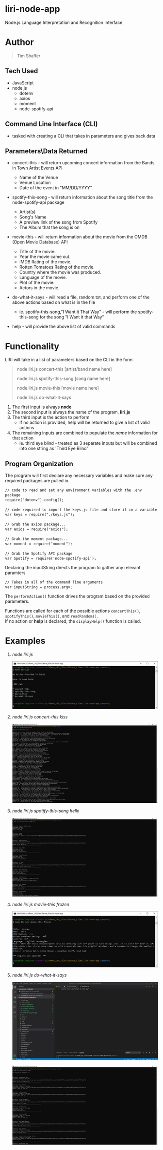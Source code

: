 # liri-node-app
Node.js Language Interpretation and Recognition Interface

# Author 
> Tim Shaffer

## Tech Used
* JavaScript
* node.js
    * dotenv
    * axios
    * moment
    * node-spotify-api
 

## Command Line Interface (CLI) 
* tasked with creating a CLI that takes in parameters and gives back data

## Parameters\Data Returned

* concert-this - will return upcoming concert information from the Bands in Town Artist Events API
    * Name of the Venue
    * Venue Location
    * Date of the event in "MM/DD/YYYY"

* spotify-this-song - will return information about the song title from the node-spotify-api package
    * Artist(s)
    * Song's Name
    * A preview link of the song from Spotify
    * The Album that the song is on

* movie-this - will return information about the movie from the OMDB (Open Movie Database) API 
    * Title of the movie.
    * Year the movie came out.
    * IMDB Rating of the movie.
    * Rotten Tomatoes Rating of the movie.
    * Country where the movie was produced.
    * Language of the movie.
    * Plot of the movie.
    * Actors in the movie.   

* do-what-it-says - will read a file, random.txt, and perform one of the above actions based on what is in the file
    * ie.  spotify-this-song,"I Want it That Way" - will perform the spotify-this-song for the song "I Want it that Way"

* help - will provide the above list of valid commands 

# Functionality
LIRI will take in a list of parameters based on the CLI in the form 

> node liri.js concert-this [artist/band name here]
>
> node liri.js spotify-this-song [song name here]
>
> node liri.js movie-this [movie name here]
>
> node liri.js do-what-it-says

1.  The first input is always **node** 
1.  The second input is always the name of the program, **liri.js** 
1.  The third input is the action to perform
    * If no action is provided, help will be returned to give a list of valid actions
1.  The remaining inputs are combined to populate the *name* information for that action
    * ie. third eye blind - treated as 3 separate inputs but will be combined into one string as 'Third Eye Blind"

## Program Organization

The program will first declare any necessary variables and make sure any required packages are pulled in.

    // code to read and set any environment variables with the .env package 
    require("dotenv").config();

    // code required to import the keys.js file and store it in a variable 
    var keys = require("./keys.js");

    // Grab the axios package...
    var axios = require("axios");

    // Grab the moment package...
    var moment = require("moment");

    // Grab the Spotify API package
    var Spotify = require('node-spotify-api');

Declaring the inputString directs the program to gather any relevant paramters

    // Takes in all of the command line arguments
    var inputString = process.argv;

The `performAction()` function drives the program based on the provided parameters.

Functions are called for each of the possible actions `concertThis()`, `spotifyThis()`, `movieThis()`, and `readRandom()`.  
If no action or **help** is declared, the `displayHelp()` function is called.


# Examples

1.  *node liri.js*

    ![Screenshot for No Action](/testing/screenshots/no_input.jpg)

1.  *node liri.js concert-this kiss*
    
    ![Screenshot for concert-this kiss](/testing/screenshots/concert-this_kiss.jpg)

1.  *node liri.js spotify-this-song hello*

    ![Screenshot for spotify-this-song hello](/testing/screenshots/spotify-this-song_hello.jpg)

1.  *node liri.js movie-this frozen*

    ![Screenshot for movie-this frozen](/testing/screenshots/movie-this_frozen.jpg)

1.  *node liri.js do-what-it-says*

    ![Screenshot for random.txt](/testing/screenshots/random.jpg)

    ![Screenshot for do-what-it-says](/testing/screenshots/do-what-it-says.jpg)

